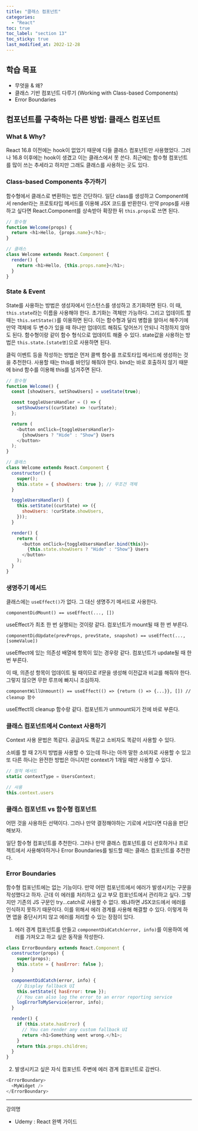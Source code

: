 ```yaml
---
title: "클래스 컴포넌트"
categories:
  - "React"
toc: true
toc_label: "section 13"
toc_sticky: true
last_modified_at: 2022-12-28
---
```


## 학습 목표

- 무엇을 & 왜?
- 클래스 기반 컴포넌트 다루기 (Working with Class-based Components)
- Error Boundaries

## 컴포넌트를 구축하는 다른 방법: 클래스 컴포넌트

### What & Why?

React 16.8 이전에는 hook이 없었기 때문에 다들 클래스 컴포넌트만 사용했었다. 그러나 16.8 이후에는 hook이 생겼고 이는 클래스에서 못 쓴다. 최근에는 함수형 컴포넌트를 많이 쓰는 추세라고 하지만 그래도 클래스를 사용하는 곳도 있다.

### Class-based Components 추가하기

함수형에서 클래스로 변환하는 법은 간단하다. 일단 class를 생성하고 Component에서 render라는 프로토타입 메서드를 이용해 JSX 코드를 반환한다. 만약 props를 사용하고 싶다면 React.Component를 상속받아 확장한 뒤 `this.props`로 쓰면 된다.

```javascript
// 함수형
function Welcome(props) {
  return <h1>Hello, {props.name}</h1>;
}

// 클래스
class Welcome extends React.Component {
  render() {
    return <h1>Hello, {this.props.name}</h1>;
  }
}
```

### State & Event

State를 사용하는 방법은 생성자에서 인스턴스를 생성하고 초기화하면 된다. 이 때, `this.state`라는 이름을 사용해야 한다. 초기화는 객체만 가능하다. 그리고 업데이트 할 때는 `this.setState()`를 이용하면 된다. 이는 함수형과 달리 병합을 알아서 해주기에 만약 객체에 두 변수가 있을 때 하나만 업데이트 해줘도 덮어쓰기 안되니 걱정하지 않아도 된다. 함수형이랑 같이 함수 형식으로 업데이트 해줄 수 있다. state값을 사용하는 방법은 `this.state.[state명]`으로 사용하면 된다.

클릭 이벤트 등을 작성하는 방법은 먼저 콜백 함수를 프로토타입 메서드에 생성하는 것을 추천한다. 사용할 때는 this를 바인딩 해줘야 한다. bind는 바로 호출하지 않기 때문에 bind 함수를 이용해 this를 넘겨주면 된다.

```javascript
// 함수형
function Welcome() {
  const [showUsers, setShowUsers] = useState(true);

  const toggleUsersHandler = () => {
    setShowUsers((curState) => !curState);
  };

  return (
    <button onClick={toggleUsersHandler}>
      {showUsers ? "Hide" : "Show"} Users
    </button>
  );
}

// 클래스
class Welcome extends React.Component {
  constructor() {
    super();
    this.state = { showUsers: true }; // 무조건 객체
  }

  toggleUsersHandler() {
    this.setState((curState) => ({
      showUsers: !curState.showUsers,
    }));
  }

  render() {
    return (
      <button onClick={toggleUsersHandler.bind(this)}>
        {this.state.showUsers ? "Hide" : "Show"} Users
      </button>
    );
  }
}
```

### 생명주기 메서드

클래스에는 `useEffect()`가 없다. 그 대신 생명주기 메서드로 사용한다.

`componentDidMount() == useEffect(..., [])`

useEffect가 최초 한 번 실행되는 것이랑 같다. 컴포넌트가 mount될 때 한 번 부른다.

`componentDidUpdate(prevProps, prevState, snapshot) == useEffect(..., [someValue])`

useEffect에 있는 의존성 배열에 항목이 있는 경우랑 같다. 컴포넌트가 update될 때 한 번 부른다.

이 때, 의존성 항목이 업데이트 될 때이므로 if문을 생성해 이전값과 비교를 해줘야 한다. 그렇지 않으면 무한 루프에 빠지니 조심하자.

`componentWillUnmount() == useEffect(() => {return () => {...}}, []) // cleanup 함수`

useEffect의 cleanup 함수랑 같다. 컴포넌트가 unmount되기 전에 바로 부른다.

### 클래스 컴포넌트에서 Context 사용하기

Context 사용 문법은 똑같다. 공급자도 똑같고 소비자도 똑같이 사용할 수 있다.

소비를 할 때 2가지 방법을 사용할 수 있는데 하나는 아까 말한 소비자로 사용할 수 있고 또 다른 하나는 완전한 방법은 아니지만 context가 1개일 때만 사용할 수 있다.

```javascript
// 정적 메서드
static contextType = UsersContext;

// 사용
this.context.users
```

### 클래스 컴포넌트 vs 함수형 컴포넌트

어떤 것을 사용하든 선택이다. 그러나 만약 결정해야하는 기로에 서있다면 다음을 판단해보자.

일단 함수형 컴포넌트를 추천한다. 그러나 만약 클래스 컴포넌트를 더 선호하거나 프로젝트에서 사용해야하거나 Error Boundaries를 빌드할 때는 클래스 컴포넌트를 추천한다.

### Error Boundaries

함수형 컴포넌트에는 없는 기능이다. 만약 어떤 컴포넌트에서 에러가 발생시키는 구문을 작성했다고 하자. 근데 이 에러를 처리하고 싶고 부모 컴포넌트에서 관리하고 싶다. 그렇지만 기존의 JS 구문인 try...catch로 사용할 수 없다. 왜냐하면 JSX코드에서 에러를 인식하지 못하기 때문이다. 이를 위해서 에러 경계를 사용해 해결할 수 있다. 이렇게 하면 앱을 중단시키지 않고 에러를 처리할 수 있는 장점이 있다.

1. 에러 경계 컴포넌트를 만들고 `componentDidCatch(error, info)`를 이용하여 에러를 가져오고 하고 싶은 동작을 작성한다.

```js
class ErrorBoundary extends React.Component {
  constructor(props) {
    super(props);
    this.state = { hasError: false };
  }

  componentDidCatch(error, info) {
    // Display fallback UI
    this.setState({ hasError: true });
    // You can also log the error to an error reporting service
    logErrorToMyService(error, info);
  }

  render() {
    if (this.state.hasError) {
      // You can render any custom fallback UI
      return <h1>Something went wrong.</h1>;
    }
    return this.props.children;
  }
}
```

2. 발생시키고 싶은 자식 컴포넌트 주변에 에러 경계 컴포넌트로 감싼다.

```js
<ErrorBoundary>
  <MyWidget />
</ErrorBoundary>
```

---

강의명

- Udemy : React 완벽 가이드

